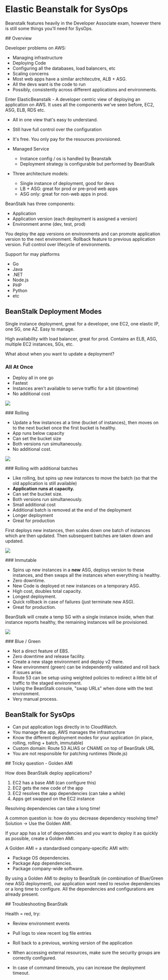 # Elastic Beanstalk for SysOps

Beanstalk features heavily in the Developer Associate exam, however there is still some things you'll need for SysOps.

## Overview

Developer problems on AWS:
* Managing infrastructure
* Deploying Code
* Configuring all the databases, load balancers, etc
* Scaling concerns
* Most web apps have a similar architecutre, ALB + ASG.
* All the devs want is the code to run
* Possibly, consistently across different applications and environments.

Enter ElasticBeanstalk - A developer centric view of deploying an application on AWS. It uses all the components we've seen before, EC2, ASG, ELB, RDS etc.

* All in one view that's easy to understand.
* Still have full control over the configuration
* It's free. You only pay for the resources provisioned.
  
* Managed Service
  * Instance config / os is handled by Beanstalk
  * Deployment strategy is configurable but performed by BeanStalk
  
* Three architecture models:
  * Single instance of deployment, good for devs
  * LB + ASG: great for prod or pre-prod web apps
  * ASG only: great for non-web apps in prod.


BeanStalk has three components:
* Application
* Application version (each deployment is assigned a version)
* Environment anme (dev, test, prod)

You deploy the app versions on environments and can promote application version to the next environment. Rollback feature to previous application version. Full control over lifecycle of environments.

Support for may platforms
* Go
* Java
* .NET
* Node.js
* PHP
* Python
* etc

## BeanStalk Deployment Modes

Single instance deployment, great for a developer, one EC2, one elastic IP, one SG, one AZ. Easy to manage.

High availability with load balancer, great for prod. Contains an ELB, ASG, multiple EC2 instances, SGs, etc.

What about when you want to update a deployment?


### All At Once

* Deploy all in one go
* Fastest
* Instances aren't available to serve traffic for a bit (downtime)
* No additional cost

![](./images/all-at-once.png)

### Rolling

* Update a few instances at a time (bucket of instances), then moves on to the next bucket once the first bucket is healthy.
* App runs below capacity
* Can set the bucket size
* Both versions run simultaneously.
* No additional cost.

![](./images/ebs-rolling.png)

### Rolling with additional batches

* Like rolling, but spins up new instances to move the batch (so that the old application is still available)
* **Application runs at capacity.**
* Can set the bucket size.
* Both versions run simultaneously.
* Small additional cost
* Additional batch is removed at the end of the deployment
* Longer deployment
* Great for production

First deploys new instances, then scales down one batch of instances which are then updated. Then subsequent batches are taken down and updated. 

![](./images/ebs-rolling-batch.png)

### Immutable

* Spins up new instances in a **new** ASG, deploys version to these instances, and then swaps all the instances when everything is healthy.
* Zero downtime.
* New Code is deployed ot new instances on a temporary ASG.
* High cost, doubles total capacity.
* Longest deployment.
* Quick rollback in case of failures (just terminate new ASG).
* Great for production.

BeanStalk will create a temp SG with a single instance inside, when that instance reports healthy, the remaining instances will be provisioned.

![](./images/ebs-immutable.png)

### Blue / Green

* Not a direct feature of EBS.
* Zero downtime and release facility.
* Create a new stage environment and deploy v2 there.
* New environment (green) can be independently validated and roll back if issues arise.
* Route 53 can be setup using weighted policies to redirect a little bit of traffic to the staged environment.
* Using the BeanStalk console, "swap URLs" when done with the test environment.
* Very manual process.

## BeanStalk for SysOps

* Can put application logs directly in to CloudWatch.
* You manage the app, AWS manages the infrastructure
* Know the different deployment modes for your application (in place, rolling, rolling + batch, immutable)
* Custom domain: Route 53 ALIAS or CNAME on top of BeanStalk URL
* You are not responsible for patching runtimes (Node.js)

## Tricky question - Golden AMI

How does BeanStalk deploy applications?

1. EC2 has a base AMI (can configure this)
2. EC2 gets the new code of the app
3. EC2 resolves the app dependencies (can take a while)
4. Apps get swapped on the EC2 instance

Resolving dependencies can take a long time!

A common question is: how do you decrease dependency resolving time? Solution -> Use the Golden AMI.

If your app has a lot of dependencies and you want to deploy it as quickly as possible, create a Golden AMI.

A Golden AMI = a standardised company-specific AMI with:
* Package OS dependencies.
* Package App dependencies.
* Package company-wide software.

By using a Golden AMI to deploy to BeanStalk (in combination of Blue/Green new ASG deployment), our application wont need to resolve dependencies or a long time to configure. All the dependencies and configurations are already present.

## Troubleshooting BeanStalk

Health = red, try:
* Review environment events
* Pull logs to view recent log file entries
* Roll back to a previous, working version of the application

* When accessing external resources, make sure the security groups are correctly configured.
* In case of command timeouts, you can increase the deployment timeout.